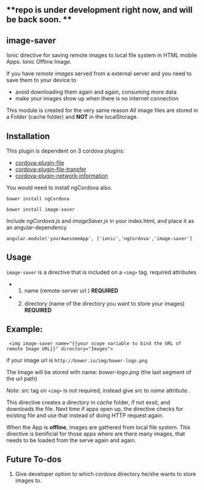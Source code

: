 ## **repo is under development right now, and will be back soon. **

##  image-saver
Ionic directive for saving remote images to local file system in HTML mobile Apps. Ionic Offline Image.

If you have _remote images_ served from a external server and you need to save them to your device to 
- avoid downloading them again and again, consuming more data
- make your images show up when there is no internet connection

This module is created for the very same reason 
All image files are stored in a Folder (cache folder) and **NOT** in the localStorage.

## **Installation**

This plugin is dependent on 3 cordova plugins:
- [cordova-plugin-file](http://ngcordova.com/docs/plugins/file/)
- [cordova-plugin-file-transfer](http://ngcordova.com/docs/plugins/fileTransfer/)
- [cordova-plugin-network-information](http://ngcordova.com/docs/plugins/network/)

You would need to install ngCordova also.

    bower install ngCordova

	bower install image-saver
    

Include _ngCordova.js_ and _imageSaver.js_ in your index.html, and place it as an angular-dependency

    angular.module('yourAwesomeApp', ['ionic','ngCordova','image-saver']
    
## **Usage**

`image-saver` is a directive that is included on a `<img>` tag.
required attributes
- 1. name (remote-server url ) **REQUIRED** 
- 2. directory (name of the directory you want to store your images) **REQUIRED**

## **Example:**

     <img image-saver name="{{your scope variable to bind the URL of remote Image URL}}" directory="Images">
if your image url is `http://bower.io/img/bower-logo.png`

The Image will be stored with name: _bower-logo.png_ (the last segment of the url path)

_Note_: src tag on `<img>` is not required, instead give _src_ to _name_ attribute.

This directive creates a directory in _cache_ folder, if not exsit, and downloads the file. Next time if apps open up, the directive checks for existing file and use that instead of doing HTTP request again.

When the App is **offline**, images are gathered from local file system. 
This directive is benificial for those apps where are there many images, that needs to be loaded from the serve again and again. 

## **Future To-dos**
1. Give developer option to which cordova directory he/she wants to store images to.










